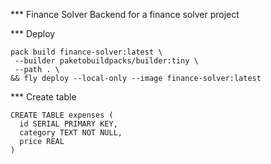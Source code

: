 *** Finance Solver
Backend for a finance solver project

*** Deploy 
```
pack build finance-solver:latest \
 --builder paketobuildpacks/builder:tiny \
 --path . \
&& fly deploy --local-only --image finance-solver:latest
```


*** Create table
```
CREATE TABLE expenses (  
  id SERIAL PRIMARY KEY,
  category TEXT NOT NULL,
  price REAL
)
```